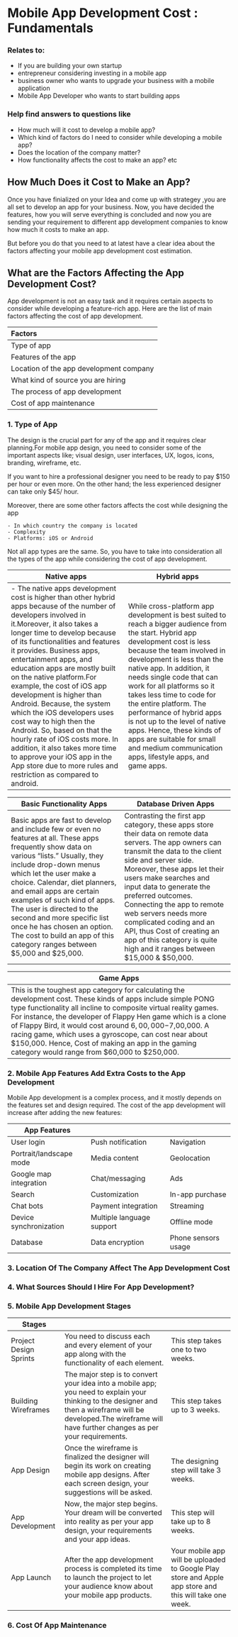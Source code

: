 
# Mobile App Development Cost : Fundamentals 

### Relates to:
- If you are building your own startup
- entrepreneur considering investing in a mobile app
- business owner who wants to upgrade your business with a mobile application
- Mobile App Developer who wants to start building apps


### Help find answers to questions like
- How much will it cost to develop a mobile app?
- Which kind of factors do I need to consider while developing a mobile app?
- Does the location of the company matter?
- How functionality affects the cost to make an app? etc

## How Much Does it Cost to Make an App?
Once you have finialized on your Idea and come up with strategey ,you are all set to develop an app for your business.
Now, you have decided the features, how you will serve everything is concluded and now you are sending your requirement to different app development companies to know how much it costs to make an app.

But before you do that you need to at latest have a clear idea about the factors affecting your mobile app development cost estimation.

## What are the Factors Affecting the App Development Cost?
App development is not an easy task and it requires certain aspects to consider while developing a feature-rich app. Here are the list of main factors affecting the cost of app development.

|Factors | 
| :---|
|Type of app|
|Features of the app|
|Location of the app development company|
|What kind of source you are hiring|
|The process of app development|
|Cost of app maintenance|

### 1. Type of App
The design is the crucial part for any of the app and it requires clear planning.For mobile app design, you need to consider some of the important aspects like; visual design, user interfaces, UX, logos, icons, branding, wireframe, etc.

If you want to hire a professional designer you need to be ready to pay $150 per hour or even more. On the other hand; the less experienced designer can take only $45/ hour.

Moreover, there are some other factors affects the cost while designing the app

    - In which country the company is located
    - Complexity
    - Platforms: iOS or Android
    

Not all app types are the same. So, you have to take into consideration all the types of the app while considering the cost of app development.

| Native apps | Hybrid apps |
| --- | --- |
| - The native apps development cost is higher than other hybrid apps because of the number of developers involved in it.Moreover, it also takes a longer time to develop because of its functionalities and features it provides. Business apps, entertainment apps, and education apps are mostly built on the native platform.For example, the cost of iOS app development is higher than Android.  Because, the system which the iOS developers uses cost way to high then the Android.  So, based on that the hourly rate of iOS costs more. In addition, it also takes more time to approve your iOS app in the App store due to more rules and restriction as compared to android.| While cross-platform app development is best suited to reach a bigger audience from the start. Hybrid app development cost is less because the team involved in development is less than the native app. In addition, it needs single code that can work for all platforms so it takes less time to code for the entire platform. The performance of hybrid apps is not up to the level of native apps. Hence, these kinds of apps are suitable for small and medium communication apps, lifestyle apps, and game apps.|

| Basic Functionality Apps | Database Driven Apps|
| --- | --- |
| Basic apps are fast to develop and include few or even no features at all. These apps frequently show data on various “lists.” Usually, they include drop-down menus which let the user make a choice. Calendar, diet planners, and email apps are certain examples of such kind of apps. The user is directed to the second and more specific list once he has chosen an option. The cost to build an app of this category ranges between $5,000 and $25,000. | Contrasting the first app category, these apps store their data on remote data servers. The app owners can transmit the data to the client side and server side. Moreover, these apps let their users make searches and input data to generate the preferred outcomes. Connecting the app to remote web servers needs more complicated coding and an API, thus Cost of creating an app of this category is quite high and it ranges between $15,000 & $50,000.| 

| Game Apps|
| --- | 
|This is the toughest app category for calculating the development cost. These kinds of apps include simple PONG type functionality all incline to composite virtual reality games. For instance, the developer of Flappy Hen game which is a clone of Flappy Bird, it would cost around $6, 00,000-$7,00,000. A racing game, which uses a gyroscope, can cost near about $150,000. Hence, Cost of making an app in the gaming category would range from $60,000 to $250,000.|

### 2. Mobile App Features Add Extra Costs to the App Development
 Mobile App development is a complex process, and it mostly depends on the features set and design required. The cost of the app development will increase after adding the new features:

| App Features|||
| --- | --- | --- | 
|User login|Push notification|Navigation|
|Portrait/landscape mode|Media content|Geolocation|
|Google map integration|Chat/messaging|Ads|
|Search|Customization|In-app purchase|
|Chat bots|Payment integration|Streaming|
|Device synchronization|Multiple language support|Offline mode|
|Database|Data encryption|Phone sensors usage|

### 3. Location Of The Company Affect The App Development Cost
### 4. What Sources Should I Hire For App Development?
### 5. Mobile App Development Stages

| Stages|||
| --- | --- | --- |
| Project Design Sprints| You need to discuss each and every element of your app along with the functionality of each element.| This step takes one to two weeks.|
| Building Wireframes | The major step is to convert your idea into a mobile app; you need to explain your thinking to the designer and then a wireframe will be developed.The wireframe will have further changes as per your requirements.|This step takes up to 3 weeks.|
| App Design | Once the wireframe is finalized the designer will begin its work on creating mobile app designs. After each screen design, your suggestions will be asked. | The designing step will take 3 weeks.|
| App Development | Now, the major step begins. Your dream will be converted into reality as per your app design, your requirements and your app ideas. | This step will take up to 8 weeks.|
| App Launch | After the app development process is completed its time to launch the project to let your audience know about your mobile app products. | Your mobile app will be uploaded to Google Play store and Apple app store and this will take one week. |

### 6. Cost Of App Maintenance
